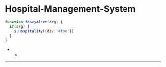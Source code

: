 # Hospital-Management-System
```javascript
function fancyAlert(arg) {
  if(arg) {
    $.Hospitality({div:'#foo'})
  }
}
```
- -
- - -
